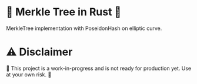 # 🌲 Merkle Tree in Rust 🌲

MerkleTree implementation with PoseidonHash on elliptic curve.

# ⚠️ Disclaimer

🚧 This project is a work-in-progress and is not ready for production yet. Use at your own risk. 🚧
